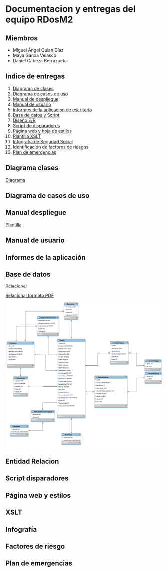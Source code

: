 # Documentacion y entregas del equipo **RDosM2**

## Miembros

- Miguel Ángel Quian Díaz
- Maya García Velasco
- Daniel Cabeza Berrazueta

## Indice de entregas
<!--Para enlazar correctamente, crear un header con #/##/### y vincular -> [texto](#nombreDelHeader)-->
1. [Diagrama de clases](#diagrama-clases)
2. [Diagrama de casos de uso](#diagrama-de-casos-de-uso)
3. [Manual de despliegue](#manual-despliegue)
4. [Manual de usuario](#manual-de-usuario)
5.  [Informes de la aplicación de escritorio](#informes-de-la-aplicación)
6. [Base de datos y Script](#base-de-datos)
7. [Diseño E/R](#entidad-relacion)
8. [Script de disparadores](#script-disparadores)
9. [Página web y hoja de estilos](#página-web-y-estilos)
10. [Plantilla XSLT](#xslt)
11. [Infografía de Seguriad Social](#infografía)
12. [Identificación de factores de riesgos](#factores-de-riesgo)
13. [Plan de emergencias](#plan-de-emergencias)


   
   

## Diagrama clases

[Diagrama](https://educantabria.sharepoint.com/:i:/r/sites/RETODAM1DAM12025-39009471-DAM1-EQUIPO1/Documentos%20compartidos/DAM1-EQUIPO1/ARCHIVOS%20RETO/Diagrama%20de%20clases.png?csf=1&web=1&e=7txM1a)

## Diagrama de casos de uso

## Manual despliegue

[Plantilla](https://educantabria.sharepoint.com/:b:/r/sites/RETODAM1DAM12025-39009471-DAM1-EQUIPO1/Documentos%20compartidos/DAM1-EQUIPO1/ARCHIVOS%20RETO/MANUAL%20DE%20DESPLIEGUE%20DAM1.pdf?csf=1&web=1&e=lJPKIP)

## Manual de usuario

## Informes de la aplicación

## Base de datos
[Relacional](https://educantabria.sharepoint.com/:u:/r/sites/RETODAM1DAM12025-39009471-DAM1-EQUIPO1/Documentos%20compartidos/DAM1-EQUIPO1/ARCHIVOS%20RETO/EER_EQUIPO1.mwb?csf=1&web=1&e=ds55aY)

[Relacional formato PDF](https://educantabria.sharepoint.com/:b:/r/sites/RETODAM1DAM12025-39009471-DAM1-EQUIPO1/Documentos%20compartidos/DAM1-EQUIPO1/ARCHIVOS%20RETO/EER_Equipo1.pdf?csf=1&web=1&e=ffrN55)

<!--Para enlazar imagenes, añade una ! a un enlace normal-->
![Relacional](https://github.com/DanCabAltF4/DAM1_EQUIPO1_2425/blob/main/imagenes/EER_EQUIPO1.png)
## Entidad Relacion

## Script disparadores

## Página web y estilos

## XSLT

## Infografía

## Factores de riesgo

## Plan de emergencias






